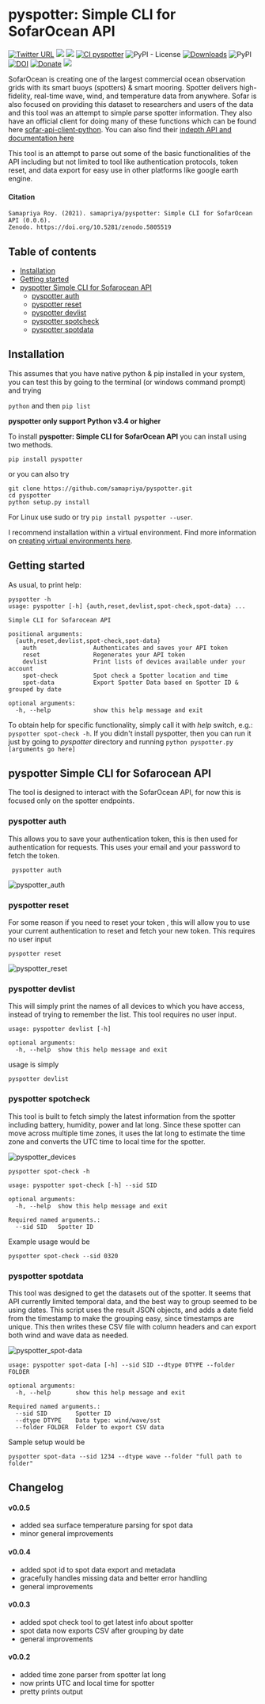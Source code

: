 # pyspotter: Simple CLI for SofarOcean API

[![Twitter URL](https://img.shields.io/twitter/follow/samapriyaroy?style=social)](https://twitter.com/intent/follow?screen_name=samapriyaroy)
![](https://tokei.rs/b1/github/samapriya/pyspotter?category=code)
![](https://tokei.rs/b1/github/samapriya/pyspotter?category=files)
[![CI pyspotter](https://github.com/samapriya/pyspotter/actions/workflows/package_ci.yml/badge.svg)](https://github.com/samapriya/pyspotter/actions/workflows/package_ci.yml)
![PyPI - License](https://img.shields.io/pypi/l/pyspotter)
[![Downloads](https://pepy.tech/badge/pyspotter)](https://pepy.tech/project/pyspotter)
![PyPI](https://img.shields.io/pypi/v/pyspotter)
[![DOI](https://zenodo.org/badge/DOI/10.5281/zenodo.5805519.svg)](https://doi.org/10.5281/zenodo.5805519)
[![Donate](https://img.shields.io/badge/Donate-Buy%20me%20a%20Chai-teal)](https://www.buymeacoffee.com/samapriya)
[![](https://img.shields.io/static/v1?label=Sponsor&message=%E2%9D%A4&logo=GitHub&color=%23fe8e86)](https://github.com/sponsors/samapriya)


SofarOcean is creating one of the largest commercial ocean observation grids with its smart buoys (spotters) & smart mooring. Spotter delivers high-fidelity, real-time wave, wind, and temperature data from anywhere. Sofar is also focused on providing this dataset to researchers and users of the data and this tool was an attempt to simple parse spotter information. They also have an official client for doing many of these functions which can be found here [sofar-api-client-python](https://github.com/sofarocean/sofar-api-client-python). You can also find their [indepth API and documentation here](https://docs.sofarocean.com/)

This tool is an attempt to parse out some of the basic functionalities of the API including but not limited to tool like authentication protocols, token reset, and data export for easy use in other platforms like google earth engine.

#### Citation

```
Samapriya Roy. (2021). samapriya/pyspotter: Simple CLI for SofarOcean API (0.0.6).
Zenodo. https://doi.org/10.5281/zenodo.5805519
```

## Table of contents
* [Installation](#installation)
* [Getting started](#getting-started)
* [pyspotter Simple CLI for Sofarocean API](#pyspotter-simple-cli-for-sofarocean-api)
    * [pyspotter auth](#pyspotter-auth)
    * [pyspotter reset](#pyspotter-reset)
    * [pyspotter devlist](#pyspotter-devlist)
    * [pyspotter spotcheck](#pyspotter-spotcheck)
    * [pyspotter spotdata](#pyspotter-spotdata)


## Installation
This assumes that you have native python & pip installed in your system, you can test this by going to the terminal (or windows command prompt) and trying

```python``` and then ```pip list```

**pyspotter only support Python v3.4 or higher**

To install **pyspotter: Simple CLI for SofarOcean API** you can install using two methods.

```pip install pyspotter```

or you can also try

```
git clone https://github.com/samapriya/pyspotter.git
cd pyspotter
python setup.py install
```
For Linux use sudo or try ```pip install pyspotter --user```.

I recommend installation within a virtual environment. Find more information on [creating virtual environments here](https://docs.python.org/3/library/venv.html).

## Getting started

As usual, to print help:

```
pyspotter -h
usage: pyspotter [-h] {auth,reset,devlist,spot-check,spot-data} ...

Simple CLI for Sofarocean API

positional arguments:
  {auth,reset,devlist,spot-check,spot-data}
    auth                Authenticates and saves your API token
    reset               Regenerates your API token
    devlist             Print lists of devices available under your account
    spot-check          Spot check a Spotter location and time
    spot-data           Export Spotter Data based on Spotter ID & grouped by date

optional arguments:
  -h, --help            show this help message and exit
```

To obtain help for specific functionality, simply call it with _help_ switch, e.g.: `pyspotter spot-check -h`. If you didn't install pyspotter, then you can run it just by going to *pyspotter* directory and running `python pyspotter.py [arguments go here]`

## pyspotter Simple CLI for Sofarocean API
The tool is designed to interact with the SofarOcean API, for now this is focused only on the spotter endpoints.

### pyspotter auth
This allows you to save your authentication token, this is then used for authentication for requests. This uses your email and your password to fetch the token.

``` pyspotter auth```

![pyspotter_auth](https://user-images.githubusercontent.com/6677629/147421243-6ca937c4-9614-42ae-9b49-82b3b2d4e286.gif)

### pyspotter reset
For some reason if you need to reset your token , this will allow you to use your current authentication to reset and fetch your new token. This requires no user input

```pyspotter reset```

![pyspotter_reset](https://user-images.githubusercontent.com/6677629/147421249-f2a7ceeb-7d24-41dd-bb50-6bef30913dbc.gif)

### pyspotter devlist
This will simply print the names of all devices to which you have access, instead of trying to remember the list. This tool requires no user input.

```
usage: pyspotter devlist [-h]

optional arguments:
  -h, --help  show this help message and exit

```

usage is simply

```pyspotter devlist```


### pyspotter spotcheck
This tool is built to fetch simply the latest information from the spotter including battery, humidity, power and lat long. Since these spotter can move across multiple time zones, it uses the lat long to estimate the time zone and converts the UTC time to local time for the spotter.

![pyspotter_devices](https://user-images.githubusercontent.com/6677629/147421382-138a03b9-d2e1-4f55-92be-15f88e1ac9e5.gif)

```
pyspotter spot-check -h

usage: pyspotter spot-check [-h] --sid SID

optional arguments:
  -h, --help  show this help message and exit

Required named arguments.:
  --sid SID   Spotter ID
```

Example usage would be

```
pyspotter spot-check --sid 0320
```


### pyspotter spotdata
This tool was designed to get the datasets out of the spotter. It seems that API currently limited temporal data, and the best way to group seemed to be using dates. This script uses the result JSON objects, and adds a date field from the timestamp to make the grouping easy, since timestamps are unique. This then writes these CSV file with column headers and can export both wind and wave data as needed.

![pyspotter_spot-data](https://user-images.githubusercontent.com/6677629/147421473-c3833f2b-8e0e-4188-af88-dd19f30eb74d.gif)

```
usage: pyspotter spot-data [-h] --sid SID --dtype DTYPE --folder FOLDER

optional arguments:
  -h, --help       show this help message and exit

Required named arguments.:
  --sid SID        Spotter ID
  --dtype DTYPE    Data type: wind/wave/sst
  --folder FOLDER  Folder to export CSV data

```

Sample setup would be

```
pyspotter spot-data --sid 1234 --dtype wave --folder "full path to folder"
```


## Changelog

#### v0.0.5
- added sea surface temperature parsing for spot data
- minor general improvements

#### v0.0.4
- added spot id to spot data export and metadata
- gracefully handles missing data and better error handling
- general improvements

#### v0.0.3
- added spot check tool to get latest info about spotter
- spot data now exports CSV after grouping by date
- general improvements

#### v0.0.2
- added time zone parser from spotter lat long
- now prints UTC and local time for spotter
- pretty prints output
